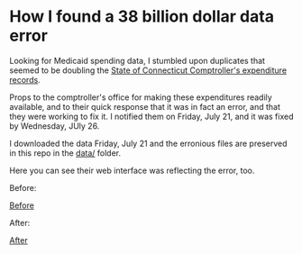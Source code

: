 # How I found a 38 billion dollar data error

Looking for Medicaid spending data, I stumbled upon duplicates that seemed to be doubling the [State of Connecticut Comptroller's expenditure records](http://openbudget.ct.gov/).

Props to the comptroller's office for making these expenditures readily available, and to their quick response that it was in fact an error, and that they were working to fix it. I notified them on Friday, July 21, and it was fixed by Wednesday, JUly 26.

I downloaded the data Friday, July 21 and the erronious files are preserved in this repo in the [data/](data) folder.

Here you can see their web interface was reflecting the error, too.

Before:

[Before](img/BEFORE.png, "Before")

After:

[After](img/AFTER.png, "After")